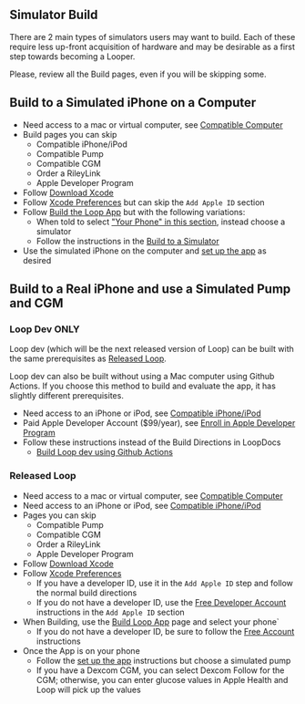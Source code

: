 ## Simulator Build

There are 2 main types of simulators users may want to build. Each of these require less up-front acquisition of hardware and may be desirable as a first step towards becoming a Looper.

Please, review all the Build pages, even if you will be skipping some.

## Build to a Simulated iPhone on a Computer

* Need access to a mac or virtual computer, see [Compatible Computer](../build/step1.md)
* Build pages you can skip
    * Compatible iPhone/iPod
    * Compatible Pump
    * Compatible CGM
    * Order a RileyLink
    * Apple Developer Program
* Follow [Download Xcode](../build/step8.md)
* Follow [Xcode Preferences](../build/step9.md) but can skip the `Add Apple ID` section
* Follow [Build the Loop App](../build/step14.md) but with the following variations:
    * When told to select ["Your Phone" in this section](../build/step14.md#select-loop-workspace-and-your-phone), instead choose a simulator
    * Follow the instructions in the [Build to a Simulator](../build/step14.md#build-to-a-simulator)
* Use the simulated iPhone on the computer and [set up the app](../operation/overview.md) as desired

## Build to a Real iPhone and use a Simulated Pump and CGM

### Loop Dev ONLY

Loop dev (which will be the next released version of Loop) can be built with the same prerequisites as [Released Loop](#released-loop).

Loop dev can also be built without using a Mac computer using Github Actions. If you choose this method to build and evaluate the app, it has slightly different prerequisites.

* Need access to an iPhone or iPod, see [Compatible iPhone/iPod](../build/step2.md)
* Paid Apple Developer Account ($99/year), see [Enroll in Apple Developer Program](../build/step6.md)
* Follow these instructions instead of the Build Directions in LoopDocs
    * [Build Loop dev using Github Actions](../build/build-select-dev.md#build-loop-dev-using-github-actions)

### Released Loop

* Need access to a mac or virtual computer, see [Compatible Computer](../build/step1.md)
* Need access to an iPhone or iPod, see [Compatible iPhone/iPod](../build/step2.md)
* Pages you can skip
    * Compatible Pump
    * Compatible CGM
    * Order a RileyLink
    * Apple Developer Program
* Follow [Download Xcode](../build/step8.md)
* Follow [Xcode Preferences](../build/step9.md)
    * If you have a developer ID, use it in the `Add Apple ID` step and follow the normal build directions
    * If you do not have a developer ID, use the [Free Developer Account](../build/step9.md#free-developer-account) instructions in the `Add Apple ID` section
* When Building, use the [Build Loop App](../build/step14.md) page and select your phone`
    * If you do not have a developer ID, be sure to follow the [Free Account](../build/step14.md#free-account) instructions
* Once the App is on your phone
    * Follow the [set up the app](../operation/overview.md) instructions but choose a simulated pump
    * If you have a Dexcom CGM, you can select Dexcom Follow for the CGM; otherwise, you can enter glucose values in Apple Health and Loop will pick up the values

